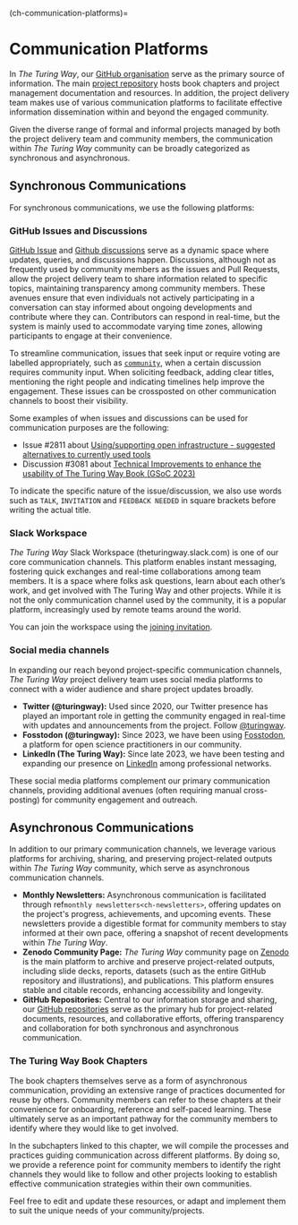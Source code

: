 (ch-communication-platforms)=
# Communication Platforms

In _The Turing Way_, our [GitHub organisation](https://github.com/the-turing-way) serve as the primary source of information.
The main [project repository](https://github.com/the-turing-way/the-turing-way) hosts book chapters and project management documentation and resources.
In addition, the project delivery team makes use of various communication platforms to facilitate effective information dissemination within and beyond the engaged community.

Given the diverse range of formal and informal projects managed by both the project delivery team and community members, the communication within _The Turing Way_ community can be broadly categorized as synchronous and asynchronous.

## Synchronous Communications

For synchronous communications, we use the following platforms:

### GitHub Issues and Discussions

[GitHub Issue](https://github.com/the-turing-way/the-turing-way/issues) and [Github discussions](https://github.com/the-turing-way/the-turing-way/discussions) 
serve as a dynamic space where updates, queries, and discussions happen. 
Discussions, although not as frequently used by community members as the issues and Pull Requests, allow the project delivery team to share information related to specific topics, maintaining transparency among community members.
These avenues ensure that even individuals not actively participating in a conversation can stay informed about ongoing developments and contribute where they can. 
Contributors can respond in real-time, but the system is mainly used to accommodate varying time zones, allowing participants to engage at their convenience.

To streamline communication, issues that seek input or require voting are labelled appropriately, such as [`community`](https://github.com/the-turing-way/the-turing-way/labels/community), when a certain discussion requires community input.
When soliciting feedback, adding clear titles, mentioning the right people and indicating timelines help improve the engagement.
These issues can be crossposted on other communication channels to boost their visibility.

Some examples of when issues and discussions can be used for communication purposes are the following:
- Issue #2811 about [Using/supporting open infrastructure - suggested alternatives to currently used tools](https://github.com/the-turing-way/the-turing-way/issues/2811)
- Discussion #3081 about [Technical Improvements to enhance the usability of The Turing Way Book (GSoC 2023)](https://github.com/the-turing-way/the-turing-way/discussions/3081)

To indicate the specific nature of the issue/discussion, we also use words such as `TALK`, `INVITATION` and `FEEDBACK NEEDED` in square brackets before writing the actual title.

### Slack Workspace

_The Turing Way_ Slack Workspace (theturingway.slack.com) is one of our core communication channels. 
This platform enables instant messaging, fostering quick exchanges and real-time collaborations among team members.
It is a space where folks ask questions, learn about each other’s work, and get involved with The Turing Way and other projects. 
While it is not the only communication channel used by the community, it is a popular platform, increasingly used by remote teams around the world.

You can join the workspace using the [joining invitation](https://theturingway.slack.com/join/shared_invite/zt-fn608gvb-h_ZSpoA29cCdUwR~TIqpBw#/shared-invite/email).

### Social media channels

In expanding our reach beyond project-specific communication channels, _The Turing Way_ project delivery team uses social media platforms to connect with a wider audience and share project updates broadly.

- **Twitter (@turingway):** Used since 2020, our Twitter presence has played an important role in getting the community engaged in real-time with updates and announcements from the project. Follow [@turingway](https://twitter.com/turingway).
- **Fosstodon (@turingway):** Since 2023, we have been using [Fosstodon](https://fosstodon.org/@turingway), a platform for open science practitioners in our community.
- **LinkedIn (The Turing Way):** Since late 2023, we have been testing and expanding our presence on [LinkedIn](https://www.linkedin.com/company/the-turing-way) among professional networks.

These social media platforms complement our primary communication channels, providing additional avenues (often requiring manual cross-posting) for community engagement and outreach.

## Asynchronous Communications

In addition to our primary communication channels, we leverage various platforms for archiving, sharing, and preserving project-related outputs within _The Turing Way_ community, which serve as asynchronous communication channels.

- **Monthly Newsletters:** Asynchronous communication is facilitated through ref`monthly newsletters<ch-newsletters>`, offering updates on the project's progress, achievements, and upcoming events. These newsletters provide a digestible format for community members to stay informed at their own pace, offering a snapshot of recent developments within _The Turing Way_.
- **Zenodo Community Page:** _The Turing Way_ community page on [Zenodo](https://zenodo.org/communities/the-turing-way) is the main platform to archive and preserve project-related outputs, including slide decks, reports, datasets (such as the entire GitHub repository and illustrations), and publications. This platform ensures stable and citable records, enhancing accessibility and longevity.
- **GitHub Repositories:** Central to our information storage and sharing, our [GitHub repositories](https://github.com/the-turing-way) serve as the primary hub for project-related documents, resources, and collaborative efforts, offering transparency and collaboration for both synchronous and asynchronous communication.

### The Turing Way Book Chapters

The book chapters themselves serve as a form of asynchronous communication, providing an extensive range of practices documented for reuse by others. 
Community members can refer to these chapters at their convenience for onboarding, reference and self-paced learning.
These ultimately serve as an important pathway for the community members to identify where they would like to get involved.

In the subchapters linked to this chapter, we will compile the processes and practices guiding communication across different platforms. 
By doing so, we provide a reference point for community members to identify the right channels they would like to follow and other projects looking to establish effective communication strategies within their own communities. 

Feel free to edit and update these resources, or adapt and implement them to suit the unique needs of your community/projects.
